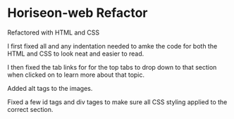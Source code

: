 # Horiseon-web Refactor

Refactored with HTML and CSS

I first fixed all and any indentation needed to amke the code for both the HTML and CSS to look neat and easier to read.

I then fixed the tab links for for the top tabs to drop down to that section when clicked on to learn more about that topic.

Added alt tags to the images.

Fixed a few id tags and div tages to make sure all CSS styling applied to the correct section.

